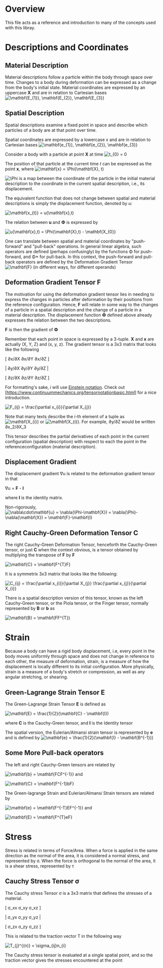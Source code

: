 # Overview
This file acts as a reference and introduction to many of the concepts used with this libray.

# Descriptions and Coordinates
## Material Description
Material descriptions follow a particle within the body through space over time.
Changes to a body during deformation can be expressed as a change from the body's initial state.
Material coordinates are expressed by an uppercase **X** and are in relation to Cartesian bases ![\mathbf{E_{1}}, \mathbf{E_{2}}, \mathbf{E_{3}}](https://render.githubusercontent.com/render/math?math=%5Cmathbf%7BE_%7B1%7D%7D%2C%20%5Cmathbf%7BE_%7B2%7D%7D%2C%20%5Cmathbf%7BE_%7B3%7D%7D)

## Spatial Description
Spatial descriptions examine a fixed point in space and describe which particles of a body are at that point over time.

Spatial coordinates are expressed by a lowercase x and are in relation to Cartesian bases ![\mathbf{e_{1}}, \mathbf{e_{2}}, \mathbf{e_{3}}](https://render.githubusercontent.com/render/math?math=%5Cmathbf%7Be_%7B1%7D%7D%2C%20%5Cmathbf%7Be_%7B2%7D%7D%2C%20%5Cmathbf%7Be_%7B3%7D%7D) 

Consider a body with a particle at point **X** at time ![t_{0} = 0](https://render.githubusercontent.com/render/math?math=t_%7B0%7D%20%3D%200)

The position of that particle at the current time *t* can be expressed as the point **x**, where 
![\mathbf{x} = \Phi(\mathbf{X}, t)](https://render.githubusercontent.com/render/math?math=%5Cmathbf%7Bx%7D%20%3D%20%5CPhi(%5Cmathbf%7BX%7D%2C%20t))

![\Phi](https://render.githubusercontent.com/render/math?math=%5CPhi) is a map between the coordinate of the particle in the initial material description to the coordinate in the current spatial description, i.e., its displacement.

The equivalent function that does not change between spatial and material descriptions is simply the displacement function, denoted by **u*:*

![\mathbf{x_{t}} = u(\mathbf{x},t)](https://render.githubusercontent.com/render/math?math=%5Cmathbf%7Bx_%7Bt%7D%7D%20%3D%20u(%5Cmathbf%7Bx%7D%2Ct))


The relation between **u** and **Φ** is expressed by

![u(\mathbf{x},t) = \Phi(\mathbf{X},t) - \mathbf{X_{0}}](https://render.githubusercontent.com/render/math?math=u(%5Cmathbf%7Bx%7D%2Ct)%20%3D%20%5CPhi(%5Cmathbf%7BX%7D%2Ct)%20-%20%5Cmathbf%7BX_%7B0%7D%7D)

One can translate between spatial and material coordinates by "push-forward" and "pull-back" operations. In general linear algebra, such operators are defined (perhaps confusingly) by the functions Φ for push-forward, and Φ* for pull-back. In this context, the push-forward and pull-back operators are defined by the Deformation Gradient Tensor ![\mathbf{F}](https://render.githubusercontent.com/render/math?math=%5Cmathbf%7BF%7D) (in different ways, for different operands)


## Deformation Gradient Tensor F
The motivation for using the deformation gradient tensor lies in needing to express the changes in particles after deformation by their positions from the reference configuration. Hence, **F** will relate in some way to the changes of a particle in a spatial description and the change of a particle in a material description. The displacement function **Φ** defined above already expresses the relation between the two descriptions. 

**F** is then the gradient of **Φ**

Remember that each point in space is expressed by a 3-tuple. **X** and **x** are actually (X, Y, Z) and (x, y, z). 
The gradient tensor is a 3x3 matrix that looks like the following



[  ∂x/∂X  ∂x/∂Y  ∂x/∂Z  ]

|  ∂y/∂X  ∂y/∂Y  ∂y/∂Z  |

[  ∂z/∂X  ∂z/∂Y  ∂z/∂Z  ]

For formatting's sake, i will use [Einstein notation](https://en.wikipedia.org/wiki/Einstein_notation). Check out [https://www.continuummechanics.org/tensornotationbasic.html] for a nice introduction.

![F_{ij} = \frac{\partial x_{i}}{\partial X_{j}}](https://render.githubusercontent.com/render/math?math=F_%7Bij%7D%20%3D%20%5Cfrac%7B%5Cpartial%20x_%7Bi%7D%7D%7B%5Cpartial%20X_%7Bj%7D%7D)

Note that many texts describe the *i*-th element of a tuple as ![\mathbf{X_{i}}](https://render.githubusercontent.com/render/math?math=%5Cmathbf%7BX_%7Bi%7D%7D) or ![\mathbf{X_{i}}](https://render.githubusercontent.com/render/math?math=%5Cmathbf%7Bx_%7Bi%7D%7D). For example, ∂y/∂Z would be written ∂x_2/∂X_3

This tensor describes the partial derivatives of each point in the current configuration (spatial description) with respect to each the point in the referenceconfiguration (material description).

## Displacement Gradient 
The displacement gradient ∇u is related to the deformation gradient tensor in that 

∇u = **F** - **I** 

where **I** is the identity matrix.

Non-rigorously, ![\nabla\cdot\mathbf{u} = \nabla(\Phi-\mathbf{X}) = \nabla(\Phi)-\nabla(\mathbf{X}) = \mathbf{F}-\mathbf{I}](https://render.githubusercontent.com/render/math?math=%5Cnabla%5Ccdot%5Cmathbf%7Bu%7D%20%3D%20%5Cnabla(%5CPhi-%5Cmathbf%7BX%7D)%20%3D%20%5Cnabla(%5CPhi)-%5Cnabla(%5Cmathbf%7BX%7D)%20%3D%20%5Cmathbf%7BF%7D-%5Cmathbf%7BI%7D)

## Right Cauchy-Green Deformation Tensor **C**
The right Cauchy-Green Deformation Tensor, henceforth the Cauchy-Green tensor, or just **C** when the context obvious, is a tensor obtained by multiplying the transpose of **F** by **F**

![\mathbf{C} = \mathbf{F^{T}F}](https://render.githubusercontent.com/render/math?math=%5Cmathbf%7BC%7D%20%3D%20%5Cmathbf%7BF%5E%7BT%7DF%7D)

It is a symmetrix 3x3 matrix that looks like the following:

![C_{ij} = \frac{\partial x_{i}}{\partial X_{j}} \frac{\partial x_{j}}{\partial X_{i}}](https://render.githubusercontent.com/render/math?math=C_%7Bij%7D%20%3D%20%5Cfrac%7B%5Cpartial%20x_%7Bi%7D%7D%7B%5Cpartial%20X_%7Bj%7D%7D%20%5Cfrac%7B%5Cpartial%20x_%7Bj%7D%7D%7B%5Cpartial%20X_%7Bi%7D%7D)

There is a spatial description version of this tensor, known as the left Cauchy-Green tensor, or the Piola tensor, or the Finger tensor, normally represented by **B** or **b** as

![\mathbf{B} = \mathbf{FF^{T}}](https://render.githubusercontent.com/render/math?math=%5Cmathbf%7BB%7D%20%3D%20%5Cmathbf%7BFF%5E%7BT%7D%7D)

# Strain
Because a body can have a rigid body displacement, i.e, every point in the body moves uniformly through space and does not change in reference to each other, the measure of deformation, strain, is a measure of how the displacement is locally different to its initial configuration. More physically, strain is a measure of a body's stretch or compression, as well as any angular stretching, or shearing.


## Green-Lagrange Strain Tensor E
The Green-Lagrange Strain Tensor **E** is defined as 

![\mathbf{E} = \frac{1}{2}(\mathbf{C} - \mathbf{I})](https://render.githubusercontent.com/render/math?math=%5Cmathbf%7BE%7D%20%3D%20%5Cfrac%7B1%7D%7B2%7D(%5Cmathbf%7BC%7D%20-%20%5Cmathbf%7BI%7D))

where **C** is the Cauchy-Green tensor, and **I** is the Identity tensor

The spatial version, the Eulerian/Almansi strain tensor is represented by **e** and is defined by
![\mathbf{e} = \frac{1}{2}(\mathbf{I} - \mathbf{B^{-1}}) ](https://render.githubusercontent.com/render/math?math=%5Cmathbf%7Be%7D%20%3D%20%5Cfrac%7B1%7D%7B2%7D(%5Cmathbf%7BI%7D%20-%20%5Cmathbf%7BB%5E%7B-1%7D%7D)%20)

## Some More Pull-back operators
The left and right Cauchy-Green tensors are related by

![\mathbf{b} = \mathbf{FCF^{-1}}](https://render.githubusercontent.com/render/math?math=%5Cmathbf%7Bb%7D%20%3D%20%5Cmathbf%7BFCF%5E%7B-1%7D%7D) and

![\mathbf{C} = \mathbf{F^{-1}bF}](https://render.githubusercontent.com/render/math?math=%5Cmathbf%7BC%7D%20%3D%20%5Cmathbf%7BF%5E%7B-1%7DbF%7D)

The Green-lagrange Strain and Eulerian/Almansi Strain tensors are related by

![\mathbf{e} = \mathbf{F^{-T}EF^{-1}}](https://render.githubusercontent.com/render/math?math=%5Cmathbf%7Be%7D%20%3D%20%5Cmathbf%7BF%5E%7B-T%7DEF%5E%7B-1%7D%7D) and

![\mathbf{E} = \mathbf{F^{T}eF}](https://render.githubusercontent.com/render/math?math=%5Cmathbf%7BE%7D%20%3D%20%5Cmathbf%7BF%5E%7BT%7DeF%7D)

# Stress
Stress is related in terms of Force/Area. When a force is applied in the same direction as the normal of the area, it is considered a normal stress, and represented by σ. When the force is orthogonal to the normal of the area, it is a shear stress, represented by τ

## Cauchy Stress Tensor σ
The Cauchy stress Tensor σ is a 3x3 matrix that defines the stresses of a material.

[ σ_xx   σ_xy   σ_xz  ]

| σ_yx   σ_yy   σ_yz  |

[ σ_zx   σ_zy   σ_zz  ]

This is related to the traction vector T in the following way

![T_{j}^{(n)} = \sigma_{ij}n_{i}](https://render.githubusercontent.com/render/math?math=T_%7Bj%7D%5E%7B(n)%7D%20%3D%20%5Csigma_%7Bij%7Dn_%7Bi%7D)

The Cauchy stress tensor is evaluated at a single spatial point, and so the traction vector gives the stresses encountered at the point 
